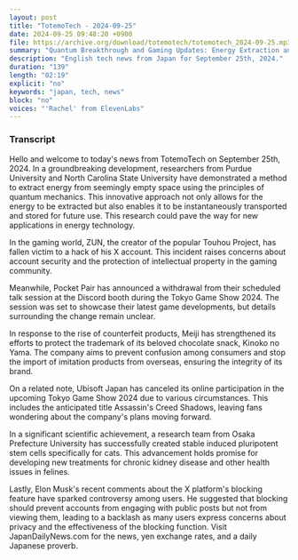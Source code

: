 ```yaml
---
layout: post
title: "TotemoTech - 2024-09-25"
date: 2024-09-25 09:48:20 +0900
file: https://archive.org/download/totemotech/totemotech_2024-09-25.mp3
summary: "Quantum Breakthrough and Gaming Updates: Energy Extraction and Account Security Issues, & more…"
description: "English tech news from Japan for September 25th, 2024."
duration: "139"
length: "02:19"
explicit: "no"
keywords: "japan, tech, news"
block: "no"
voices: "'Rachel' from ElevenLabs"
---
```


### Transcript

Hello and welcome to today's news from TotemoTech on September 25th, 2024. In a groundbreaking development, researchers from Purdue University and North Carolina State University have demonstrated a method to extract energy from seemingly empty space using the principles of quantum mechanics. This innovative approach not only allows for the energy to be extracted but also enables it to be instantaneously transported and stored for future use. This research could pave the way for new applications in energy technology.

In the gaming world, ZUN, the creator of the popular Touhou Project, has fallen victim to a hack of his X account. This incident raises concerns about account security and the protection of intellectual property in the gaming community.

Meanwhile, Pocket Pair has announced a withdrawal from their scheduled talk session at the Discord booth during the Tokyo Game Show 2024. The session was set to showcase their latest game developments, but details surrounding the change remain unclear.

In response to the rise of counterfeit products, Meiji has strengthened its efforts to protect the trademark of its beloved chocolate snack, Kinoko no Yama. The company aims to prevent confusion among consumers and stop the import of imitation products from overseas, ensuring the integrity of its brand.

On a related note, Ubisoft Japan has canceled its online participation in the upcoming Tokyo Game Show 2024 due to various circumstances. This includes the anticipated title Assassin's Creed Shadows, leaving fans wondering about the company's plans moving forward.

In a significant scientific achievement, a research team from Osaka Prefecture University has successfully created stable induced pluripotent stem cells specifically for cats. This advancement holds promise for developing new treatments for chronic kidney disease and other health issues in felines.

Lastly, Elon Musk's recent comments about the X platform's blocking feature have sparked controversy among users. He suggested that blocking should prevent accounts from engaging with public posts but not from viewing them, leading to a backlash as many users express concerns about privacy and the effectiveness of the blocking function.   Visit JapanDailyNews.com for the news, yen exchange rates, and a daily Japanese proverb.
